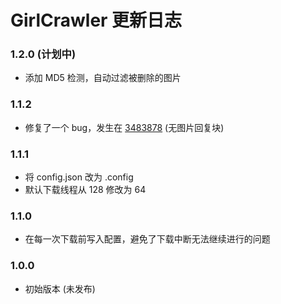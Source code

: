 # GirlCrawler 更新日志

### 1.2.0 (计划中)

* 添加 MD5 检测，自动过滤被删除的图片

### 1.1.2

* 修复了一个 bug，发生在 [3483878](http://jandan.net/ooxx/page-123#comment-3483878) (无图片回复块)

### 1.1.1

* 将 config.json 改为 .config
* 默认下载线程从 128 修改为 64

### 1.1.0

* 在每一次下载前写入配置，避免了下载中断无法继续进行的问题

### 1.0.0

* 初始版本 (未发布)